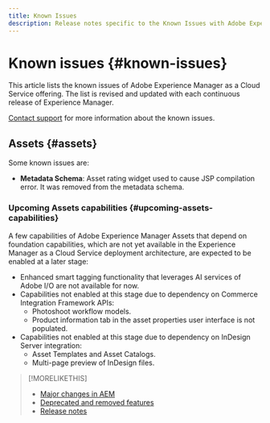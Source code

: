 ```yaml
---
title: Known Issues
description: Release notes specific to the Known Issues with Adobe Experience Manager as a Cloud Service
---
```


# Known issues {#known-issues}

This article lists the known issues of Adobe Experience Manager as a Cloud Service offering. The list is revised and updated with each continuous release of Experience Manager.

[Contact support](https://helpx.adobe.com/support/experience-manager.html) for more information about the known issues.

<!-- 
## Platform {#platform}

## Sites {#sites}
-->

## Assets {#assets}

<!-- Jira label: assets-cloud-known-issues -->

Some known issues are:

* **Metadata Schema**: Asset rating widget used to cause JSP compilation error. It was removed from the metadata schema. <!-- CQ-4282865, CQ-4284633 -->

### Upcoming Assets capabilities {#upcoming-assets-capabilities}

A few capabilities of Adobe Experience Manager Assets that depend on foundation capabilities, which are not yet available in the Experience Manager as a Cloud Service deployment architecture, are expected to be enabled at a later stage:

* Enhanced smart tagging functionality that leverages AI services of Adobe I/O are not available for now.
* Capabilities not enabled at this stage due to dependency on Commerce Integration Framework APIs:
  * Photoshoot workflow models.
  * Product information tab in the asset properties user interface is not populated.
* Capabilities not enabled at this stage due to dependency on InDesign Server integration:
  * Asset Templates and Asset Catalogs.
  * Multi-page preview of InDesign files.

>[!MORELIKETHIS]
>
>* [Major changes in AEM](aem-cloud-changes.md)
>* [Deprecated and removed features](deprecated-removed-features.md)
>* [Release notes](home.md)
